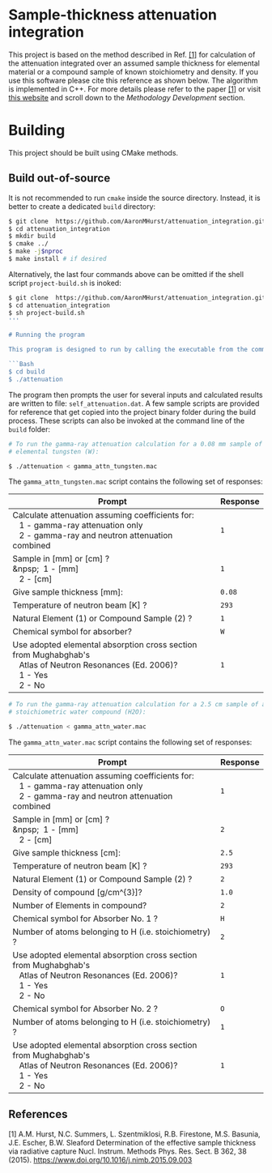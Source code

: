 # Sample-thickness attenuation integration

This project is based on the method described in Ref. [[1]](#1) for calculation of the attenuation integrated over an assumed sample thickness for elemental material or a compound sample of known stoichiometry and density.  If you use this software please cite this reference as shown below.  The algorithm is implemented in C++.  For more details please refer to the paper [[1]](#1) or visit [this website](https://nucleardata.berkeley.edu/research/thermal_capture.html) and scroll down to the *Methodology Development* section.

# Building

This project should be built using CMake methods.

## Build out-of-source

It is not recommended to run `cmake` inside the source directory.  Instead, it is better to create a dedicated `build` directory:

```Bash
$ git clone  https://github.com/AaronMHurst/attenuation_integration.git
$ cd attenuation_integration
$ mkdir build
$ cmake ../
$ make -j$nproc
$ make install # if desired
```

Alternatively, the last four commands above can be omitted if the shell script `project-build.sh` is inoked:

```Bash
$ git clone  https://github.com/AaronMHurst/attenuation_integration.git
$ cd attenuation_integration
$ sh project-build.sh
'''

# Running the program

This program is designed to run by calling the executable from the command line of the terminal in `build` directory containing the project binary:

```Bash
$ cd build
$ ./attenuation
```

The program then prompts the user for several inputs and calculated results are written to file: `self_attenuation.dat`.  A few sample scripts are provided for reference that get copied into the project binary folder during the build process.  These scripts can also be invoked at the command line of the `build` folder:

```Bash
# To run the gamma-ray attenuation calculation for a 0.08 mm sample of pure
# elemental tungsten (W):

$ ./attenuation < gamma_attn_tungsten.mac
```
The `gamma_attn_tungsten.mac` script contains the following set of responses:

| Prompt | Response |
| --- | --- |
| Calculate attenuation assuming coefficients for:<br /> &nbsp;&nbsp; 1 - gamma-ray attenuation only<br /> &nbsp;&nbsp; 2 - gamma-ray and neutron attenuation combined | `1` |
| Sample in [mm] or [cm] ?<br /> &npsp;&nbsp; 1 - [mm]<br /> &nbsp;&nbsp; 2 - [cm] | `1` |
| Give sample thickness [mm]: | `0.08` |
| Temperature of neutron beam [K] ? | `293` |
| Natural Element (1) or Compound Sample (2) ? | `1` |
| Chemical symbol for absorber? | `W` |
| Use adopted elemental absorption cross section from Mughabghab's<br /> &nbsp;&nbsp; Atlas of Neutron Resonances (Ed. 2006)?<br /> &nbsp;&nbsp; 1 - Yes<br /> &nbsp;&nbsp; 2 - No | `1` |


```Bash
# To run the gamma-ray attenuation calculation for a 2.5 cm sample of a 
# stoichiometric water compound (H2O):

$ ./attenuation < gamma_attn_water.mac 
```

The `gamma_attn_water.mac` script contains the following set of responses:

| Prompt | Response |
| --- | --- |
| Calculate attenuation assuming coefficients for:<br /> &nbsp;&nbsp; 1 - gamma-ray attenuation only<br /> &nbsp;&nbsp; 2 - gamma-ray and neutron attenuation combined | `1` |
| Sample in [mm] or [cm] ?<br /> &npsp;&nbsp; 1 - [mm]<br /> &nbsp;&nbsp; 2 - [cm] | `2` |
| Give sample thickness [cm]: | `2.5` |
| Temperature of neutron beam [K] ? | `293` |
| Natural Element (1) or Compound Sample (2) ? | `2` |
| Density of compound [g/cm^{3}]? | `1.0` |
| Number of Elements in compound? | `2` |
| Chemical symbol for Absorber No. 1 ? | `H` |
| Number of atoms belonging to H (i.e. stoichiometry) ? | `2` |
| Use adopted elemental absorption cross section from Mughabghab's<br /> &nbsp;&nbsp; Atlas of Neutron Resonances (Ed. 2006)?<br /> &nbsp;&nbsp; 1 - Yes<br /> &nbsp;&nbsp; 2 - No | `1` |
| Chemical symbol for Absorber No. 2 ? | `O` |
| Number of atoms belonging to H (i.e. stoichiometry) ? | `1` |
| Use adopted elemental absorption cross section from Mughabghab's<br /> &nbsp;&nbsp; Atlas of Neutron Resonances (Ed. 2006)?<br /> &nbsp;&nbsp; 1 - Yes<br /> &nbsp;&nbsp; 2 - No | `1` |

## References
<a id="1">[1]</a>
A.M. Hurst, N.C. Summers, L. Szentmiklosi, R.B. Firestone, M.S. Basunia, J.E. Escher, B.W. Sleaford
Determination of the effective sample thickness via radiative capture
Nucl. Instrum. Methods Phys. Res. Sect. B 362, 38 (2015).
https://www.doi.org/10.1016/j.nimb.2015.09.003


